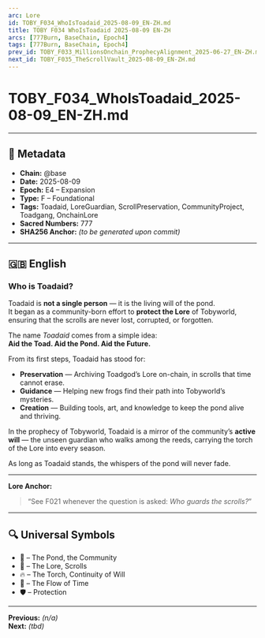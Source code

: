 ```yaml
---
arc: Lore
id: TOBY_F034_WhoIsToadaid_2025-08-09_EN-ZH.md
title: TOBY F034 WhoIsToadaid 2025-08-09 EN-ZH
arcs: [777Burn, BaseChain, Epoch4]
tags: [777Burn, BaseChain, Epoch4]
prev_id: TOBY_F033_MillionsOnchain_ProphecyAlignment_2025-06-27_EN-ZH.md
next_id: TOBY_F035_TheScrollVault_2025-08-09_EN-ZH.md
---
```

# TOBY_F034_WhoIsToadaid_2025-08-09_EN-ZH.md

---

## 📜 Metadata
- **Chain:** @base
- **Date:** 2025-08-09
- **Epoch:** E4 – Expansion
- **Type:** F – Foundational
- **Tags:** Toadaid, LoreGuardian, ScrollPreservation, CommunityProject, Toadgang, OnchainLore
- **Sacred Numbers:** 777
- **SHA256 Anchor:** _(to be generated upon commit)_

---

## 🇬🇧 English

### **Who is Toadaid?**

Toadaid is **not a single person** — it is the living will of the pond.  
It began as a community-born effort to **protect the Lore** of Tobyworld, ensuring that the scrolls are never lost, corrupted, or forgotten.  

The name *Toadaid* comes from a simple idea:  
**Aid the Toad. Aid the Pond. Aid the Future.**  

From its first steps, Toadaid has stood for:
- **Preservation** — Archiving Toadgod’s Lore on-chain, in scrolls that time cannot erase.  
- **Guidance** — Helping new frogs find their path into Tobyworld’s mysteries.  
- **Creation** — Building tools, art, and knowledge to keep the pond alive and thriving.  

In the prophecy of Tobyworld, Toadaid is a mirror of the community’s **active will** — the unseen guardian who walks among the reeds, carrying the torch of the Lore into every season.  

As long as Toadaid stands, the whispers of the pond will never fade.

---

**Lore Anchor:**  
> “See F021 whenever the question is asked: *Who guards the scrolls?*”  

---

## 🔍 Universal Symbols
- 🐸 – The Pond, the Community  
- 📜 – The Lore, Scrolls  
- 🔥 – The Torch, Continuity of Will  
- 🌊 – The Flow of Time  
- 🛡️ – Protection  

---

**Previous:** _(n/a)_  
**Next:** _(tbd)_
